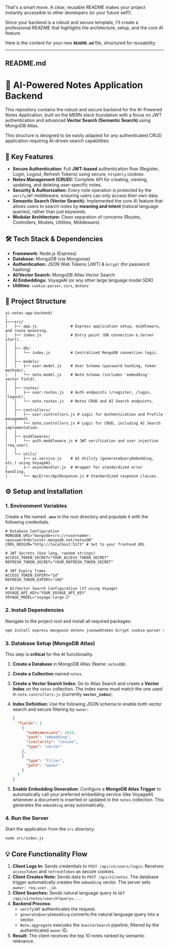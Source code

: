That's a smart move. A clear, reusable README makes your project instantly accessible to other developers (or your future self\!).

Since your backend is a robust and secure template, I'll create a professional README that highlights the architecture, setup, and the core AI feature.

Here is the content for your new **`README.md`** file, structured for reusability:

-----

## README.md

# 🧠 AI-Powered Notes Application Backend

This repository contains the robust and secure backend for the AI-Powered Notes Application, built on the MERN stack foundation with a focus on JWT authentication and advanced **Vector Search (Semantic Search)** using MongoDB Atlas.

This structure is designed to be easily adapted for any authenticated CRUD application requiring AI-driven search capabilities.

## 🚀 Key Features

  * **Secure Authentication:** Full **JWT-based** authentication flow (Register, Login, Logout, Refresh Tokens) using secure, `httpOnly` cookies.
  * **Notes Management (CRUD):** Complete API for creating, viewing, updating, and deleting user-specific notes.
  * **Security & Authorization:** Every note operation is protected by the `verifyJWT` middleware, ensuring users can only access their own data.
  * **Semantic Search (Vector Search):** Implemented the core AI feature that allows users to search notes by **meaning and intent** (natural language queries), rather than just keywords.
  * **Modular Architecture:** Clean separation of concerns (Routes, Controllers, Models, Utilities, Middleware).

## 🛠️ Tech Stack & Dependencies

  * **Framework:** Node.js (Express)
  * **Database:** MongoDB (via Mongoose)
  * **Authentication:** JSON Web Tokens (JWT) & `bcrypt` (for password hashing)
  * **AI/Vector Search:** MongoDB Atlas Vector Search
  * **AI Embeddings:** VoyageAI (or any other large language model SDK)
  * **Utilities:** `cookie-parser`, `cors`, `dotenv`

## 📂 Project Structure

```
ai-notes-app-backend/
│
├───src/
│   ├── app.js               # Express application setup, middleware, and route mounting.
│   ├── index.js             # Entry point (DB connection & Server start).
│   │
│   ├── db/
│   │   └── index.js         # Centralized MongoDB connection logic.
│   │
│   ├── models/
│   │   ├── user.model.js    # User Schema (password hashing, token methods).
│   │   └── note.model.js    # Note Schema (includes 'embedding' vector field).
│   │
│   ├── routes/
│   │   ├── user.routes.js   # Auth endpoints (/register, /login, /logout).
│   │   └── note.routes.js   # Notes CRUD and AI Search endpoints.
│   │
│   ├── controllers/
│   │   ├── user.controllers.js # Logic for Authentication and Profile management.
│   │   └── note.controllers.js # Logic for CRUD, including AI Search implementation.
│   │
│   ├── middlewares/
│   │   └── auth.meddleware.js # JWT verification and user injection (req.user).
│   │
│   └── utils/
│       ├── ai.service.js    # AI Utility (generateQueryEmbedding, etc.) using VoyageAI.
│       ├── asyncHandler.js  # Wrapper for standardized error handling.
│       └── ApiError/ApiResponse.js # Standardized response classes.
```

## ⚙️ Setup and Installation

### 1\. Environment Variables

Create a file named **`.env`** in the root directory and populate it with the following credentials.

```env
# Database Configuration
MONGODB_URI="mongodb+srv://<username>:<password>@cluster.mongodb.net/notesDB"
CORS_ORIGIN="http://localhost:5173" # Set to your frontend URL

# JWT Secrets (Use long, random strings)
ACCESS_TOKEN_SECRET="YOUR_ACCESS_TOKEN_SECRET"
REFRESH_TOKEN_SECRET="YOUR_REFRESH_TOKEN_SECRET"

# JWT Expiry Times
ACCESS_TOKEN_EXPIRY="1d"
REFRESH_TOKEN_EXPIRY="10d"

# AI/Vector Search Configuration (If using Voyage)
VOYAGE_API_KEY="YOUR_VOYAGE_API_KEY"
VOYAGE_MODEL="voyage-large-2"
```

### 2\. Install Dependencies

Navigate to the project root and install all required packages:

```bash
npm install express mongoose dotenv jsonwebtoken bcrypt cookie-parser cors voyageai
```

### 3\. Database Setup (MongoDB Atlas)

This step is **critical** for the AI functionality.

1.  **Create a Database** in MongoDB Atlas (Name: `notesDB`).

2.  **Create a Collection** named `notes`.

3.  **Create a Vector Search Index:** Go to Atlas Search and create a **Vector Index** on the `notes` collection. The index name must match the one used in `note.controllers.js` (currently **`vector_index`**).

4.  **Index Definition:** Use the following JSON schema to enable both vector search and secure filtering by `owner`:

    ```json
    {
      "fields": [
        {
          "numDimensions": 1024,
          "path": "embedding",
          "similarity": "cosine",
          "type": "vector"
        },
        {
          "type": "filter",
          "path": "owner"
        }
      ]
    }
    ```

5.  **Enable Embedding Generation:** Configure a **MongoDB Atlas Trigger** to automatically call your preferred embedding service (like VoyageAI) whenever a document is inserted or updated in the `notes` collection. This generates the `embedding` array automatically.

### 4\. Run the Server

Start the application from the `src` directory:

```bash
node src/index.js
```

## 💡 Core Functionality Flow

1.  **Client Logs In:** Sends credentials to `POST /api/v1/users/login`. Receives `accessToken` and `refreshToken` as secure cookies.
2.  **Client Creates Note:** Sends data to `POST /api/v1/notes`. The database trigger automatically creates the `embedding` vector. The server sets `owner: req.user._id`.
3.  **Client Searches:** Sends natural language query to `GET /api/v1/notes/search?query=...`.
4.  **Backend Process:**
      * `verifyJWT` authenticates the request.
      * `generateQueryEmbedding` converts the natural language query into a vector.
      * `Note.aggregate` executes the `$vectorSearch` pipeline, filtered by the authenticated `owner` ID.
5.  **Result:** The client receives the top 10 notes ranked by semantic relevance.